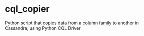 cql_copier
==========

Python script that copies data from a column family to another in Cassandra, using Python CQL Driver

